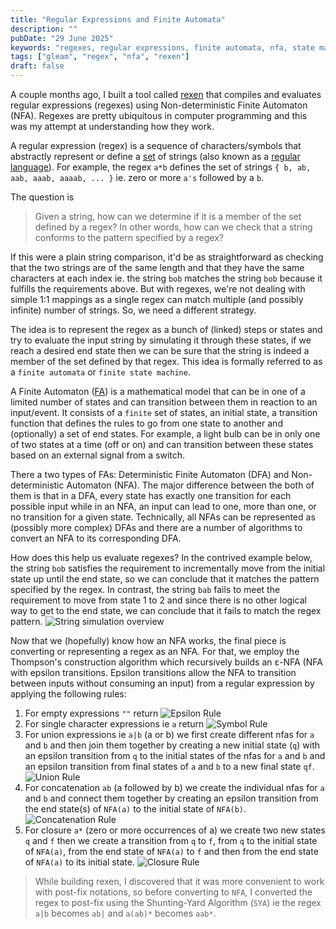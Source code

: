 ```yaml
---
title: "Regular Expressions and Finite Automata"
description: ""
pubDate: "29 June 2025"
keywords: "regexes, regular expressions, finite automata, nfa, state machine, tonie, tonie victor, software engineer, gleam, rexen"
tags: ["gleam", "regex", "nfa", "rexen"]
draft: false
---
```

A couple months ago, I built a tool called [rexen](https://github.com/tonievictor/rexen) that compiles and evaluates regular expressions (regexes) using Non-deterministic Finite Automaton (NFA). Regexes are pretty ubiquitous in computer programming and this was my attempt at understanding how they work. 

A regular expression (regex) is a sequence of characters/symbols that abstractly
represent or define a [set](https://en.wikipedia.org/wiki/Set_(mathematics)) of strings (also known as a [regular language](https://en.wikipedia.org/wiki/Regular_language)). For
example, the regex `a*b` defines the set of strings `{ b, ab, aab, aaab, aaaab,
... }` ie. zero or more `a's` followed by a `b`.

The question is 
> Given a string, how can we determine if it is a member of the set defined by
> a regex? In other words, how can we check that a string conforms to the
> pattern specified by a regex?

If this were a plain string comparison, it'd be as straightforward as checking
that the two strings are of the same length and that they have the same
characters at each index ie. the string `bob` matches the string `bob` because it
fulfills the requirements above. But with regexes, we're not dealing with simple 1:1
mappings as a single regex can match multiple (and possibly infinite) number of strings.
So, we need a different strategy.

The idea is to represent the regex as a bunch of (linked) steps or states and
try to evaluate the input string by simulating it through these states, if we
reach a desired end state then we can be sure that the string is indeed a member
of the set defined by that regex. This idea is formally referred to as a
`finite automata` or `finite state machine`.

A Finite Automaton ([FA](https://en.wikipedia.org/wiki/Finite-state_machine)) is a mathematical model that can be in one 
of a limited number of states and can transition between them in reaction to an input/event. 
It consists of a `finite` set of states, an initial state, a transition function that defines
the rules to go from one state to another and (optionally) a set of end states. For example, a light bulb can be
in only one of two states at a time (off or on) and can transition between these
states based on an external signal from a switch. 

There a two types of FAs: Deterministic Finite Automaton (DFA) and Non-deterministic Automaton (NFA).
The major difference between the both of them is that in a DFA, every state has exactly one transition for each 
possible input while in an NFA, an input can lead to one, more than one, or no transition for a given state. Technically, all NFAs can be represented as (possibly more complex) DFAs and there are a number of algorithms to convert an NFA to its corresponding DFA.

How does this help us evaluate regexes? In the contrived example below, the string `bob` satisfies the
requirement to incrementally move from the initial state up until the end state, so we
can conclude that it matches the pattern specified by the regex. In contrast,
the string `bab` fails to meet the requirement to move from state 1 to 2 and
since there is no other logical way to get to the end state, we can conclude that it
fails to match the regex pattern.
![String simulation overview](/images/bobbab.png)

Now that we (hopefully) know how an NFA works, the final piece is converting or
representing a regex as an NFA. For that, we employ the Thompson's
construction algorithm which recursively builds an ε-NFA (NFA with epsilon transitions. Epsilon transitions allow the NFA to transition between inputs without consuming an input) from a regular expression by applying the following rules:

1. For empty expressions `""` return ![Epsilon Rule](/images/epsilon-rule.png)
2. For single character expressions ie `a` return ![Symbol Rule](/images/symbol-rule.png)
3. For union expressions ie `a|b` (a or b) we first create different nfas for `a` and `b` and then join them together by creating a new initial state (`q`) with an epsilon transition from `q` to the initial states of the nfas for `a` and `b` and an epsilon transition from final states of `a` and `b` to a new final state `qf`. ![Union Rule](/images/union-rule.png)
4. For concatenation `ab` (a followed by b) we create the individual nfas for `a` and `b` and connect them together by creating an epsilon transition from the end state(s) of `NFA(a)` to the initial state of `NFA(b)`. ![Concatenation Rule](/images/concat-rule.png)
5. For closure `a*` (zero or more occurrences of a) we create two new states `q` and `f` then we create a transition from `q` to `f`, from `q` to the initial state of `NFA(a)`, from the end state of `NFA(a)` to `f` and then from the end state of `NFA(a)` to its initial state. ![Closure Rule](/images/closure-rule.png)

> While building rexen, I discovered that it was more convenient to work with
> post-fix notations, so before converting to `NFA`, I converted the regex
> to post-fix using the Shunting-Yard Algorithm (`SYA`) ie the regex `a|b` becomes
> `ab|` and `a(ab)*` becomes `aab*`.
